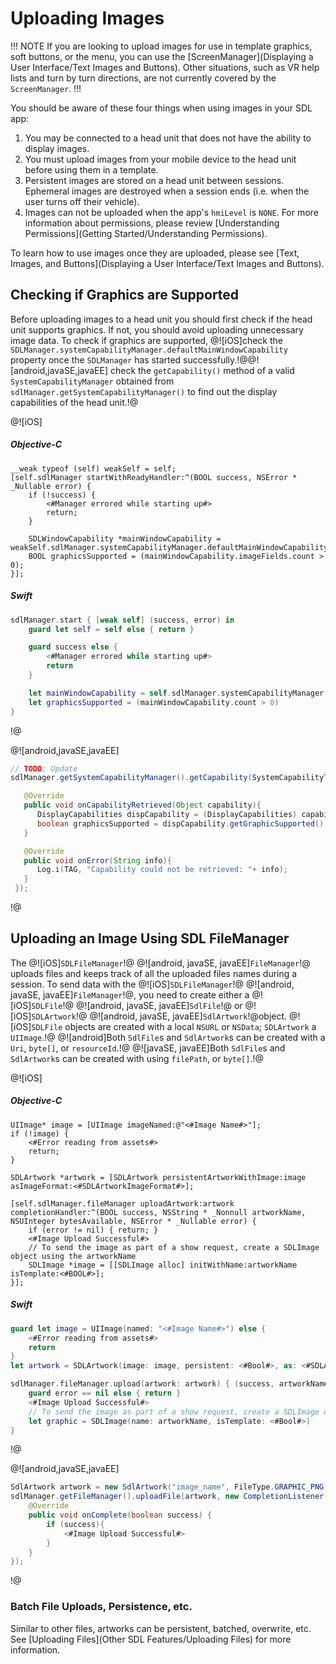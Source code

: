# Uploading Images

!!! NOTE
If you are looking to upload images for use in template graphics, soft buttons, or the menu, you can use the [ScreenManager](Displaying a User Interface/Text Images and Buttons). Other situations, such as VR help lists and turn by turn directions, are not currently covered by the `ScreenManager`.
!!!

You should be aware of these four things when using images in your SDL app:

1. You may be connected to a head unit that does not have the ability to display images.
2. You must upload images from your mobile device to the head unit before using them in a template.
3. Persistent images are stored on a head unit between sessions. Ephemeral images are destroyed when a session ends (i.e. when the user turns off their vehicle).
4. Images can not be uploaded when the app's `hmiLevel` is `NONE`. For more information about permissions, please review [Understanding Permissions](Getting Started/Understanding Permissions).

To learn how to use images once they are uploaded, please see [Text, Images, and Buttons](Displaying a User Interface/Text Images and Buttons).

## Checking if Graphics are Supported
Before uploading images to a head unit you should first check if the head unit supports graphics. If not, you should avoid uploading unnecessary image data. To check if graphics are supported, @![iOS]check the `SDLManager.systemCapabilityManager.defaultMainWindowCapability` property once the `SDLManager` has started successfully.!@@![android,javaSE,javaEE] check the `getCapability()` method of a valid `SystemCapabilityManager` obtained from `sdlManager.getSystemCapabilityManager()` to find out the display capabilities of the head unit.!@

@![iOS]
##### Objective-C
```objc
__weak typeof (self) weakSelf = self;
[self.sdlManager startWithReadyHandler:^(BOOL success, NSError * _Nullable error) {
    if (!success) {
        <#Manager errored while starting up#>
        return;
    }

    SDLWindowCapability *mainWindowCapability = weakSelf.sdlManager.systemCapabilityManager.defaultMainWindowCapability;
    BOOL graphicsSupported = (mainWindowCapability.imageFields.count > 0);
}];
```

##### Swift
```swift
sdlManager.start { [weak self] (success, error) in
    guard let self = self else { return }

    guard success else {
        <#Manager errored while starting up#>
        return
    }

    let mainWindowCapability = self.sdlManager.systemCapabilityManager.defaultMainWindowCapability
    let graphicsSupported = (mainWindowCapability.count > 0)
}
```
!@

@![android,javaSE,javaEE]
```java
// TODO: Update
sdlManager.getSystemCapabilityManager().getCapability(SystemCapabilityType.DISPLAY, new OnSystemCapabilityListener(){

   @Override
   public void onCapabilityRetrieved(Object capability){
      DisplayCapabilities dispCapability = (DisplayCapabilities) capability;
      boolean graphicsSupported = dispCapability.getGraphicSupported();
   }

   @Override
   public void onError(String info){
      Log.i(TAG, "Capability could not be retrieved: "+ info);
   }
 });
```
!@

## Uploading an Image Using SDL FileManager
The @![iOS]`SDLFileManager`!@ @![android, javaSE, javaEE]`FileManager`!@ uploads files and keeps track of all the uploaded files names during a session. To send data with the @![iOS]`SDLFileManager`!@ @![android, javaSE, javaEE]`FileManager`!@, you need to create either a @![iOS]`SDLFile`!@ @![android, javaSE, javaEE]`SdlFile`!@ or @![iOS]`SDLArtwork`!@ @![android, javaSE, javaEE]`SdlArtwork`!@object. @![iOS]`SDLFile` objects are created with a local `NSURL` or `NSData`; `SDLArtwork` a `UIImage`.!@ @![android]Both `SdlFile`s and `SdlArtwork`s can be created with a `Uri`, `byte[]`, or `resourceId`.!@ @![javaSE, javaEE]Both `SdlFile`s and `SdlArtwork`s can be created with using `filePath`, or `byte[]`.!@


@![iOS]
##### Objective-C
```objc
UIImage* image = [UIImage imageNamed:@"<#Image Name#>"];
if (!image) {
    <#Error reading from assets#>
    return;
}

SDLArtwork *artwork = [SDLArtwork persistentArtworkWithImage:image asImageFormat:<#SDLArtworkImageFormat#>];

[self.sdlManager.fileManager uploadArtwork:artwork completionHandler:^(BOOL success, NSString * _Nonnull artworkName, NSUInteger bytesAvailable, NSError * _Nullable error) {
    if (error != nil) { return; }
    <#Image Upload Successful#>
    // To send the image as part of a show request, create a SDLImage object using the artworkName
    SDLImage *image = [[SDLImage alloc] initWithName:artworkName isTemplate:<#BOOL#>];
}];
```

##### Swift
```swift
guard let image = UIImage(named: "<#Image Name#>") else {
	<#Error reading from assets#>
	return
}
let artwork = SDLArtwork(image: image, persistent: <#Bool#>, as: <#SDLArtworkImageFormat#>)

sdlManager.fileManager.upload(artwork: artwork) { (success, artworkName, bytesAvailable, error) in
    guard error == nil else { return }
    <#Image Upload Successful#>
    // To send the image as part of a show request, create a SDLImage object using the artworkName
    let graphic = SDLImage(name: artworkName, isTemplate: <#Bool#>)
}
```
!@

@![android,javaSE,javaEE]
```java
SdlArtwork artwork = new SdlArtwork("image_name", FileType.GRAPHIC_PNG, <image byte[]>, false);
sdlManager.getFileManager().uploadFile(artwork, new CompletionListener() {
    @Override
    public void onComplete(boolean success) {
        if (success){
            <#Image Upload Successful#>
        }
    }
});
```
!@

### Batch File Uploads, Persistence, etc.
Similar to other files, artworks can be persistent, batched, overwrite, etc. See [Uploading Files](Other SDL Features/Uploading Files) for more information.
